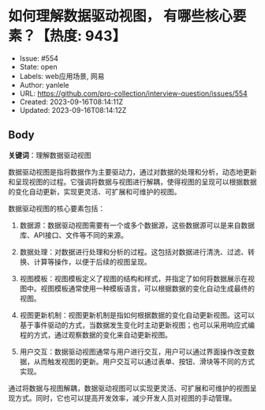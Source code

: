 # 如何理解数据驱动视图， 有哪些核心要素？【热度: 943】

- Issue: #554
- State: open
- Labels: web应用场景, 网易
- Author: yanlele
- URL: https://github.com/pro-collection/interview-question/issues/554
- Created: 2023-09-16T08:14:11Z
- Updated: 2023-09-16T08:14:12Z

## Body

**关键词**：理解数据驱动视图

数据驱动视图是指将数据作为主要驱动力，通过对数据的处理和分析，动态地更新和呈现视图的过程。它强调将数据与视图进行解耦，使得视图的呈现可以根据数据的变化自动更新，实现更灵活、可扩展和可维护的视图。

数据驱动视图的核心要素包括：

1. 数据源：数据驱动视图需要有一个或多个数据源，这些数据源可以是来自数据库、API接口、文件等不同的来源。

2. 数据处理：对数据进行处理和分析的过程。这包括对数据进行清洗、过滤、转换、计算等操作，以便于后续的视图呈现。

3. 视图模板：视图模板定义了视图的结构和样式，并指定了如何将数据展示在视图中。视图模板通常使用一种模板语言，可以根据数据的变化自动生成最终的视图。

4. 视图更新机制：视图更新机制是指如何根据数据的变化自动更新视图。这可以基于事件驱动的方式，当数据发生变化时主动更新视图；也可以采用响应式编程的方式，通过观察数据的变化来自动更新视图。

5. 用户交互：数据驱动视图通常与用户进行交互，用户可以通过界面操作改变数据，从而触发视图的更新。用户交互可以通过表单、按钮、滑块等不同的方式实现。

通过将数据与视图解耦，数据驱动视图可以实现更灵活、可扩展和可维护的视图呈现方式。同时，它也可以提高开发效率，减少开发人员对视图的手动管理。


